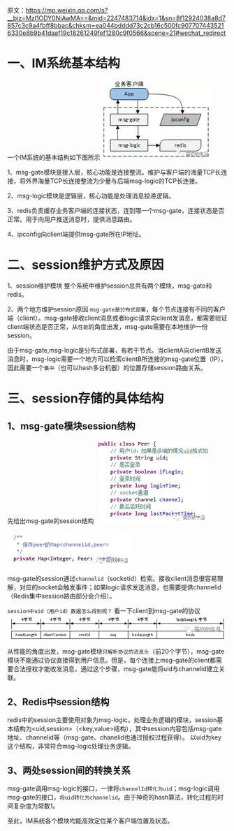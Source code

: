 原文：https://mp.weixin.qq.com/s?__biz=MzI1ODY0NjAwMA==&mid=2247483714&idx=1&sn=8f12924038a8d7857c3c9a4fbff8bbac&chksm=ea044bdddd73c2cb16c500fc9077074435216330e8b9b41daaf19c18261249fef1280c9f0566&scene=21#wechat_redirect

# 一、IM系统基本结构

一个IM系统的基本结构如下图所示
![im-session-struct-1](images/im-session-struct-1.webp)

1、msg-gate模块是接入层，核心功能是连接整流。维护与客户端的海量TCP长连接，将外界海量TCP长连接整流为少量与后端msg-logic的TCP长连接。

2、msg-logic模块是逻辑层，核心功能是处理消息投递逻辑。

3、redis负责缓存业务客户端的连接状态，连到哪一个msg-gate，连接状态是否正常。用于向用户推送消息时，提供消息路由。

4、ipconfig向client端提供msg-gate所在IP地址。

# 二、session维护方式及原因

1、session维护模块
整个系统中维护session总共有两个模块，msg-gate和redis。

2、两个地方维护session原因
`msg-gate是分布式部署`，每个节点连接有不同的客户端（client）。msg-gate接收client消息或者logic请求向client发消息，都需要验证client端状态是否正常，从`性能`的角度出发，msg-gate需要在本地维护一份session。

由于msg-gate,msg-logic是分布式部署，有若干节点。当clientA向clientB发送消息时，msg-logic需要一个地方可以检索clientB所连接的msg-gate位置（IP），因此需要一个`集中`（也可以hash多台机器）的位置存储session路由关系。

# 三、session存储的具体结构

## 1、msg-gate模块session结构

先给出msg-gate的session结构
![im-session-struct-2](images/im-session-struct-3.webp)

![im-session-struct-4](images/im-session-struct-4.webp)

msg-gate的session通过`channelid`（socketid）检索。接收client消息很容易理解，对应的socket会触发事件；如果logic请求发送消息，也需要提供channelid（Redis集中session路由部分会介绍）。

`session中uid（用户id）数据怎么得到呢？`
看一下client到msg-gate的协议
![im-session-struct-2](images/im-session-struct-2.webp)

从性能的角度出发，msg-gate模块`只解析协议的消息头`（前20个字节），msg-gate模块不能通过协议直接得到用户信息。但是，每个连接上msg-gate的client都需要合法授权才能收发消息，通过这个步骤，msg-gate能将uid与channelid建立关联。

## 2、Redis中session结构

redis中的session主要使用对象为msg-logic，处理业务逻辑的模块，session基本结构为<uid,session>（<key,value>结构），其中session内容包括msg-gate地址、channelid等（msg-gate、chanelid也通过授权过程获得）。
以uid为key这个结构，非常符合msg-logic处理业务逻辑。

## 3、两处session间的转换关系

msg-gate调用msg-logic的接口，一律将`channelId转化为uid`；msg-logic调用msg-gate的接口，`将uid转化为channelid`。由于神奇的hash算法，转化过程的时间复杂度为常数1。

至此，IM系统各个模块均能高效定位某个客户端位置及状态。